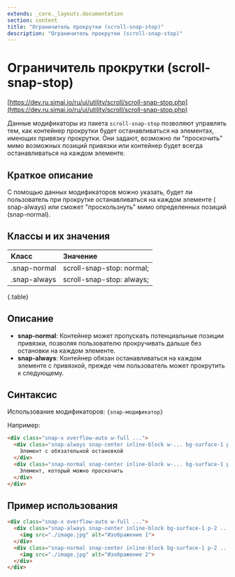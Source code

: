 ```yaml
---
extends: _core._layouts.documentation
section: content
title: "Ограничитель прокрутки (scroll-snap-stop)"
description: "Ограничитель прокрутки (scroll-snap-stop)"
---
```


# Ограничитель прокрутки (scroll-snap-stop)

[https://dev.ru.simai.io/ru/ui/utility/scroll/scroll-snap-stop.php](https://dev.ru.simai.io/ru/ui/utility/scroll/scroll-snap-stop.php)

Данные модификаторы из пакета `scroll-snap-stop` позволяют управлять тем, как контейнер прокрутки будет останавливаться
на элементах, имеющих привязку прокрутки. Они задают, возможно ли "проскочить" мимо возможных позиций привязки или
контейнер будет всегда останавливаться на каждом элементе.

## Краткое описание

С помощью данных модификаторов можно указать, будет ли пользователь при прокрутке останавливаться на каждом элементе (
snap-always) или сможет "проскользнуть" мимо определенных позиций (snap-normal).

## Классы и их значения

| Класс        | Значение                  |
|:-------------|:--------------------------|
| .snap-normal | scroll-snap-stop: normal; |
| .snap-always | scroll-snap-stop: always; |
{.table}

## Описание

- **snap-normal**: Контейнер может пропускать потенциальные позиции привязки, позволяя пользователю прокручивать дальше
  без остановки на каждом элементе.
- **snap-always**: Контейнер обязан останавливаться на каждом элементе с привязкой, прежде чем пользователь может
  прокрутить к следующему.

## Синтаксис

Использование модификаторов: `{snap-модификатор}`

Например:

```html
<div class="snap-x overflow-auto w-full ...">
  <div class="snap-always snap-center inline-block w-... bg-surface-1 p-2 ...">
    Элемент с обязательной остановкой
  </div>
  <div class="snap-normal snap-center inline-block w-... bg-surface-1 p-2 ...">
    Элемент, который можно проскочить
  </div>
</div>
```

## Пример использования

```html
<div class="snap-x overflow-auto w-full ...">
  <div class="snap-always snap-center inline-block bg-surface-1 p-2 ...">
    <img src="./image.jpg" alt="Изображение 1">
  </div>
  <div class="snap-normal snap-center inline-block bg-surface-1 p-2 ...">
    <img src="./image.jpg" alt="Изображение 2">
  </div>
</div>
```
